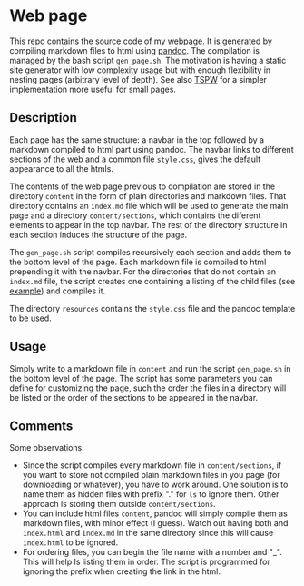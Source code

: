 
# Web page

This repo contains the source code of my [webpage](https://adrianfd22.github.io/index.html). It is generated by compiling markdown files to html using [pandoc](https://pandoc.org/). The compilation is managed by the bash script ```gen_page.sh```. The motivation is having a static site generator with low complexity usage but with enough flexibility in nesting pages (arbitrary level of depth). See also [TSPW](https://github.com/eakbas/TSPW/tree/master?tab=readme-ov-file) for a simpler implementation more useful for small pages.

## Description

Each page has the same structure: a navbar in the top followed by a markdown compiled to html part using pandoc. The navbar links to different sections of the web and a common file ```style.css```, gives the default appearance to all the htmls.

The contents of the web page previous to compilation are stored in the directory ```content``` in the form of plain directories and markdown files. That directory contains an ```index.md``` file which will be used to generate the main page and a directory ```content/sections```, which contains the diferent elements to appear in the top navbar. The rest of the directory structure in each section induces the structure of the page.

The ```gen_page.sh``` script compiles recursively each section and adds them to the bottom level of the page. Each markdown file is compiled to html prepending it with the navbar. For the directories that do not contain an ```index.md``` file, the script creates one containing a listing of the child files (see [example](https://adrianfd22.github.io/sections/Blog/index.html)) and compiles it.

The directory ```resources``` contains the ```style.css``` file and the pandoc template to be used.

## Usage

Simply write to a markdown file in ```content``` and run the script ```gen_page.sh``` in the bottom level of the page. The script has some parameters you can define for customizing the page, such the order the files in a directory will be listed or the order of the sections to be appeared in the navbar.

## Comments
Some observations:
- Since the script compiles every markdown file in ```content/sections```, if you want to store not compiled plain markdown files in you page (for downloading or whatever), you have to work around. One solution is to name them as hidden files with prefix "." for ```ls``` to ignore them. Other approach is storing them outside ```content/sections```.
- You can include html files ```content```, pandoc will simply compile them as markdown files, with minor effect (I guess). Watch out having both and ```index.html``` and ```index.md``` in the same directory since this will cause ```index.html``` to be ignored.
- For ordering files, you can begin the file name with a number and "_". This will help ls listing them in order. The script is programmed for ignoring the prefix when creating the link in the html.
